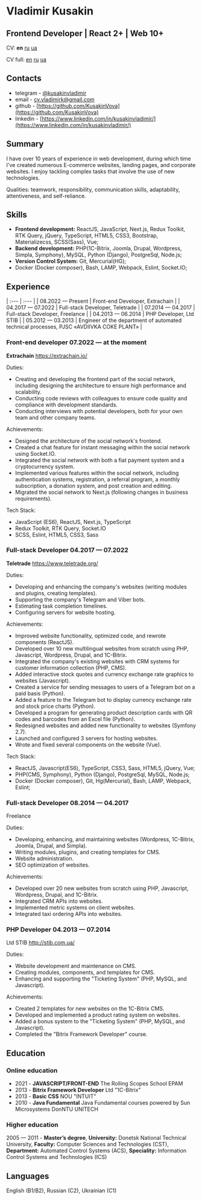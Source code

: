 # Vladimir **Kusakin**

## Frontend Developer | React 2+ | Web 10+

CV: **en** [<u>ru</u>](https://kusakinvova.github.io/md/ru) [<u>ua</u>](https://kusakinvova.github.io/md/ua)

CV full: [<u>en</u>](https://kusakinvova.github.io/md/en-full) [<u>ru</u>](https://kusakinvova.github.io/md/ru-full) [<u>ua</u>](https://kusakinvova.github.io/md/ua-full)

## Contacts

- telegram - [@kusakinvladimir](https://t.me/kusakinvladimir)
- email - [cv.vladimirk@gmail.com](cv.vladimirk@gmail.com)
- github - [https://github.com/KusakinVova](https://github.com/KusakinVova)
- linkedin - [https://www.linkedin.com/in/kusakinvladimir/](https://www.linkedin.com/in/kusakinvladimir/)

## Summary

I have over 10 years of experience in web development, during which time I've created numerous E-commerce websites, landing pages, and corporate websites. I enjoy tackling complex tasks that involve the use of new technologies.

Qualities: teamwork, responsibility, communication skills, adaptability, attentiveness, and self-reliance.

## Skills

- **Frontend development:** ReactJS, JavaScript, Next.js, Redux Toolkit, RTK Query, jQuery, TypeScript, HTML5, CSS3, Bootstrap, Materializecss, SCSS(Sass), Vue;
- **Backend development:** PHP(1С-Bitrix, Joomla, Drupal, Wordpress, Simpla, Symphony), MySQL, Python (Django), PostgreSql, Node.js;
- **Version Control System:** Git, Mercurial(HG);
- Docker (Docker composer), Bash, LAMP, Webpack, Eslint, Socket.IO;

## Experience

| :--- | :--- |
| 08.2022 — Present | Front-end Developer, Extrachain |
| 04.2017 — 07.2022 | Full-stack Developer, Teletrade |
| 07.2014 — 04.2017 | Full-stack Developer, Freelance |
| 04.2013 — 06.2014 | PHP Developer, Ltd STIB |
| 05.2012 — 03.2013 | Engineer of the department of automated technical processes, PJSC «AVDIIVKA COKE PLANT» |

### Front-end developer 07.2022 — at the moment

**Extrachain** <https://extrachain.io/>

Duties:

- Creating and developing the frontend part of the social network, including designing the architecture to ensure high performance and scalability.
- Conducting code reviews with colleagues to ensure code quality and compliance with development standards.
- Conducting interviews with potential developers, both for your own team and other company teams.

Achievements:

- Designed the architecture of the social network's frontend.
- Created a chat feature for instant messaging within the social network using Socket.IO.
- Integrated the social network with both a fiat payment system and a cryptocurrency system.
- Implemented various features within the social network, including authentication systems, registration, a referral program, a monthly subscription, a donation system, and post creation and editing.
- Migrated the social network to Next.js (following changes in business requirements).

Tech Stack:

- JavaScript (ES6), ReactJS, Next.js, TypeScript
- Redux Toolkit, RTK Query, Socket.IO
- SCSS, Eslint, HTML5, CSS3, Sass

### Full-stack Developer 04.2017 — 07.2022

**Teletrade** <https://www.teletrade.org/>

Duties:

- Developing and enhancing the company's websites (writing modules and plugins, creating templates).
- Supporting the company's Telegram and Viber bots.
- Estimating task completion timelines.
- Configuring servers for website hosting.

Achievements:

- Improved website functionality, optimized code, and rewrote components (ReactJS).
- Developed over 10 new multilingual websites from scratch using PHP, Javascript, Wordpress, Drupal, and 1C-Bitrix.
- Integrated the company's existing websites with CRM systems for customer information collection (PHP, CMS).
- Added interactive stock quotes and currency exchange rate graphics to websites (Javascript).
- Created a service for sending messages to users of a Telegram bot on a paid basis (Python).
- Added a feature to the Telegram bot to display currency exchange rate and stock price charts (Python).
- Developed a program for generating product description cards with QR codes and barcodes from an Excel file (Python).
- Redesigned websites and added new functionality to websites (Symfony 2.7).
- Launched and configured 3 servers for hosting websites.
- Wrote and fixed several components on the website (Vue).

Tech Stack:

- ReactJS, Javascript(ES6), TypeScript, CSS3, Sass, HTML5, jQuery, Vue;
- PHP(CMS, Symphony), Python (Django), PostgreSql, MySQL, Node.js;
- Docker (Docker composer), Git, Hg(Mercurial), Bash, LAMP, Webpack, Eslint;

### Full-stack Developer 08.2014 — 04.2017

Freelance

Duties:

- Developing, enhancing, and maintaining websites (Wordpress, 1C-Bitrix, Joomla, Drupal, and Simpla).
- Writing modules, plugins, and creating templates for CMS.
- Website administration.
- SEO optimization of websites.

Achievements:

- Developed over 20 new websites from scratch using PHP, Javascript, Wordpress, Drupal, and 1C-Bitrix.
- Integrated CRM APIs into websites.
- Implemented metric systems on client websites.
- Integrated taxi ordering APIs into websites.

### PHP Developer 04.2013 — 07.2014

Ltd STIB <http://stib.com.ua/>

Duties:

- Website development and maintenance on CMS.
- Creating modules, components, and templates for CMS.
- Enhancing and supporting the "Ticketing System" (PHP, MySQL, and Javascript).

Achievements:

- Created 2 templates for new websites on the 1C-Bitrix CMS.
- Developed and implemented a product rating system on websites.
- Added a bonus system to the "Ticketing System" (PHP, MySQL, and Javascript).
- Completed the "Bitrix Framework Developer" course.

## Education

### Online education

- 2021 - **JAVASCRIPT/FRONT-END** The Rolling Scopes School EPAM
- 2013 - **Bitrix Framework Developer** Ltd "1C-Bitrix"
- 2013 - **Basic CSS** NOU "INTUIT"
- 2010 - **Java Fundamental** Java Fundamental сourses powered by Sun Microsystems DonNTU UNITECH

### Higher education

2005 — 2011 - **Master’s degree**, **University:** Donetsk National Technical University, **Faculty:** Computer Sciences and Technologies (CST), **Department:** Automated Control Systems (ACS), **Speciality:** Information Control Systems and Technologies (ICS)

## Languages

English (B1/B2), Russian (C2), Ukrainian (C1)
